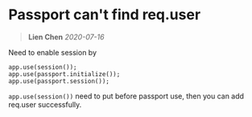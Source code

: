 # Passport can't find req.user
> **Lien Chen** *2020-07-16*

Need to enable session by 
```javascript=
app.use(session());
app.use(passport.initialize());
app.use(passport.session());
```

`app.use(session())` need to put before passport use, then you can add req.user successfully.